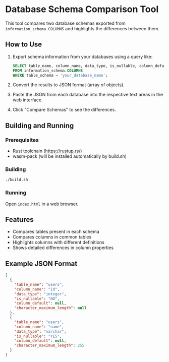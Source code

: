 # Database Schema Comparison Tool

This tool compares two database schemas exported from `information_schema.COLUMNS` and highlights the differences between them.

## How to Use

1. Export schema information from your databases using a query like:
   ```sql
   SELECT table_name, column_name, data_type, is_nullable, column_default, character_maximum_length
   FROM information_schema.COLUMNS
   WHERE table_schema = 'your_database_name';
   ```
   
2. Convert the results to JSON format (array of objects).

3. Paste the JSON from each database into the respective text areas in the web interface.

4. Click "Compare Schemas" to see the differences.

## Building and Running

### Prerequisites
- Rust toolchain (https://rustup.rs/)
- wasm-pack (will be installed automatically by build.sh)

### Building
```bash
./build.sh
```

### Running
Open `index.html` in a web browser.

## Features
- Compares tables present in each schema
- Compares columns in common tables
- Highlights columns with different definitions
- Shows detailed differences in column properties

## Example JSON Format
```json
[
  {
    "table_name": "users",
    "column_name": "id",
    "data_type": "integer",
    "is_nullable": "NO",
    "column_default": null,
    "character_maximum_length": null
  },
  {
    "table_name": "users",
    "column_name": "name",
    "data_type": "varchar",
    "is_nullable": "YES",
    "column_default": null,
    "character_maximum_length": 255
  }
]
```